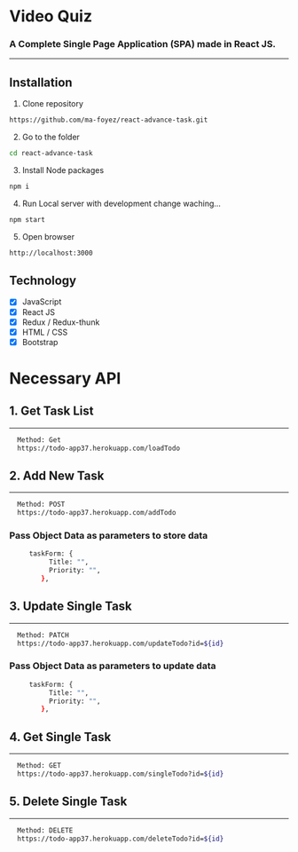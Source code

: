 # Video Quiz
### A Complete Single Page Application (SPA) made in React JS. 
---

## Installation

1. Clone repository

```bash
https://github.com/ma-foyez/react-advance-task.git
```

2. Go to the folder

```bash
cd react-advance-task
```

3. Install Node packages

```bash
npm i
```

4. Run Local server with development change waching...

```bash
npm start
```

5. Open browser

```bash
http://localhost:3000
```

## Technology

- [x] JavaScript
- [x] React JS
- [x] Redux / Redux-thunk
- [x] HTML / CSS
- [x] Bootstrap

# Necessary API

## 1. Get Task List

---

```bash
  Method: Get
  https://todo-app37.herokuapp.com/loadTodo
```
## 2. Add New Task

---

```bash
  Method: POST
  https://todo-app37.herokuapp.com/addTodo
```
### Pass Object Data as parameters to store data
```bash 
     taskForm: {
          Title: "",
          Priority: "",
        },
```
## 3. Update Single Task

---

```bash
  Method: PATCH
  https://todo-app37.herokuapp.com/updateTodo?id=${id}
```
### Pass Object Data as parameters to update data
```bash 
     taskForm: {
          Title: "",
          Priority: "",
        },
```
## 4. Get Single Task
---

```bash
  Method: GET
  https://todo-app37.herokuapp.com/singleTodo?id=${id}
```
## 5. Delete Single Task
---

```bash
  Method: DELETE
  https://todo-app37.herokuapp.com/deleteTodo?id=${id}
```
